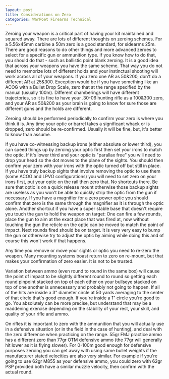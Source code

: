 ```yaml
---
layout: post
title: Considerations on Zero
categories: WarPoet Firearms Technical
---
```


Zeroing your weapon is a critical part of having your kit maintained and squared away. There are lots of different thoughts on zeroing schemes. For a 5.56x45mm carbine a 50m zero is a good standard, for sidearms 25m. There are good reasons to do other things and more advanced zeroes to select for a specific gun or ammunition type. If you know how to do that, you should do that - such as ballistic point blank zeroing. It is a good idea that across your weapons you have the same scheme. That way you do not need to memorize lots of different holds and your instinctual shooting will work across all of your weapons. If you zero one AR as 50&200, don't do a different AR at 25&300. Exception would be if you have something like an ACOG with a Bullet Drop Scale, zero that at the range specified by the manual (usually 100m). Different chamberings will have different trajectories, so it is fine to have your .30-06 hunting rifle as a 100&300 zero, and your AR as 50&200 as your brain is going to know for sure those are different guns and the holds are different.

Zeroing should be performed periodically to confirm your zero is where you think it is. Any time your optic or barrel takes a significant whack or is dropped, zero should be re-confirmed. Usually it will be fine, but, it's better to know than assume.

If you have co-witnessing backup irons (either absolute or lower third), you can speed things up by zeroing your optic first then set your irons to match the optic. If it's lower third and your optic is "parallax free" you will need to drop your head so the dot moves to the plane of the sights. You should then confirm your zero with your irons with the optic turned off but still in place. If you have truly backup sights that involve removing the optic to use them (some ACOG and LPVO configurations) you will need to set zero on your irons first, put your optic on the rail then zero that. No shortcuts there. Be sure that optic is on a quick release mount otherwise those backup sights are useless as you won't be able to quickly strip the optic from the gun if necessary.
If you have a magnifier for a zero power optic you should confirm that zero is the same through the magnifier as it is through the optic alone.
Another shortcut if you have a super stable base that doesn't require you touch the gun to hold the weapon on target: One can fire a few rounds, place the gun to aim at the exact place that was fired at, now without touching the gun the reticle on the optic can be moved to match the point of impact. Next rounds fired should be on target. It is very very easy to bump the gun or otherwise try to adjust the optic by aiming while doing this and of course this won't work if that happens. 

Any time you remove or move your sights or optic you need to re-zero the weapon. Many mounting systems boast return to zero on re-mount, but that makes your confirmation of zero easier. It is not to be trusted. 

Variation between ammo (even round to round in the same box) will cause the point of impact to be slightly different round to round so getting each round pinpoint stacked on top of each other on your bullseye stacked on top of one another is unnecessary and probably not going to happen. If all of the hits are inside a 3" diameter circle at 50 yards averaging to the center of that circle that's good enough. If you're inside a 1" circle you're good to go. You absolutely can be more precise, but understand that may be a maddening exercise depending on the stability of your rest, your skill, and quality of your rifle and ammo.

On rifles it is important to zero with the ammunition that you will actually use in a defensive situation (or in the field in the case of hunting), and deal with the zero difference when practicing on the range. 55gr FMJ practice ammo has a different zero than 77gr OTM defensive ammo (the 77gr will generally hit lower as it is flying slower). For 0-100m good enough for defensive purposes zeroing you can get away with using same bullet weights if the manufacturer stated velocities are also very similar. For example if you're going to use 62gr M855 as your defensive ammo, you could zero with 62gr PSP provided both have a similar muzzle velocity, then confirm with the actual round.